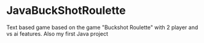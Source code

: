 # JavaBuckShotRoulette
Text based game based on the game "Buckshot Roulette" with 2 player and vs ai features.
Also my first Java project
